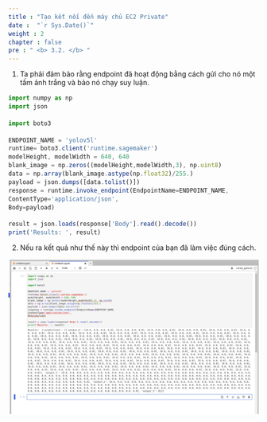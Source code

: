 ```yaml
---
title : "Tạo kết nối đến máy chủ EC2 Private"
date :  "`r Sys.Date()`" 
weight : 2 
chapter : false
pre : " <b> 3.2. </b> "
---
```

1. Ta phải đảm bảo rằng endpoint đã hoạt động bằng cách gửi cho nó một tấm ảnh trắng và bảo nó chạy suy luận.

```jsx
import numpy as np
import json

import boto3

ENDPOINT_NAME = 'yolov5l'
runtime= boto3.client('runtime.sagemaker')
modelHeight, modelWidth = 640, 640
blank_image = np.zeros((modelHeight,modelWidth,3), np.uint8)
data = np.array(blank_image.astype(np.float32)/255.)
payload = json.dumps([data.tolist()])
response = runtime.invoke_endpoint(EndpointName=ENDPOINT_NAME,
ContentType='application/json',
Body=payload)

result = json.loads(response['Body'].read().decode())
print('Results: ', result)
```


2. Nếu ra kết quả như thế này thì endpoint của bạn đã làm việc đúng cách.

![](/static/images/saved/017-testendpoint.png)
